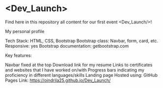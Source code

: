# <Dev_Launch>
Find here in this repository all content for our first event <Dev_Launch/>!

My personal profile

Tech Stack: HTML, CSS, Bootstrap Bootstrap class: Navbar, form, card, etc. Responsive: yes Bootstrap documentation: getbootstrap.com

Key features:

Navbar fixed at the top
Download link for my resume
Links to certificates and websites that I have worked on/with
Progress bars indicating my proficiency in different languages/skills
Landing page
Hosted using: GitHub Pages Link: https://oindrila25.github.io/Dev_Launch/
